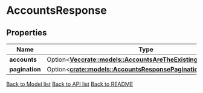 # AccountsResponse

## Properties

| Name           | Type                                                                                                               | Description | Notes      |
| -------------- | ------------------------------------------------------------------------------------------------------------------ | ----------- | ---------- |
| **accounts**   | Option<[**Vec<crate::models::AccountsAreTheExistingAccountsInner>**](accounts_are_the_existing_accounts_inner.md)> |             | [optional] |
| **pagination** | Option<[**crate::models::AccountsResponsePagination**](Accounts_response_pagination.md)>                       |             | [optional] |

[Back to Model list](../README.md#documentation-for-models) [Back to API list](../README.md#documentation-for-api-endpoints) [Back to README](../README.md)
